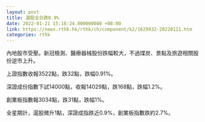```yaml
---
layout: post
title: 滬股全日跌0.9%
date: 2022-01-21 15:16:24.000000000 +08:00
link: https://news.rthk.hk/rthk/ch/component/k2/1629932-20220121.htm
categories: rthk
---
```


內地股市受壓。新冠檢測、醫療器械股份跌幅較大，不過煤炭、景點及旅遊相關股份逆市上升。

上證指數收報3522點，跌32點，跌幅0.91%。

深證成份指數下試14000點，收報14029點，跌168點，跌幅1.2%。

創業板指數報3034點，跌31點，跌幅1%。

全星期計，滬股微升1點，深證成指跌近0.9%，創業板指數跌約2.7%。
